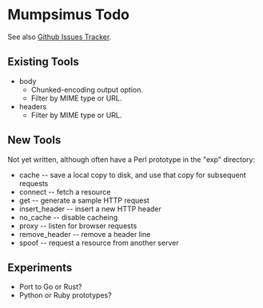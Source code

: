 Mumpsimus Todo
==============

See also [Github Issues
Tracker](https://github.com/hissohathair/mumpsimus/issues).

Existing Tools
--------------

* body
  * Chunked-encoding output option.
  * Filter by MIME type or URL.
* headers
  * Filter by MIME type or URL.



New Tools
---------

Not yet written, although often have a Perl prototype in the "exp"
directory:

* cache -- save a local copy to disk, and use that copy for subsequent
  requests
* connect -- fetch a resource
* get -- generate a sample HTTP request
* insert_header -- insert a new HTTP header
* no_cache -- disable cacheing
* proxy -- listen for browser requests
* remove_header -- remove a header line
* spoof -- request a resource from another server


Experiments
-----------

* Port to Go or Rust?
* Python or Ruby prototypes?
